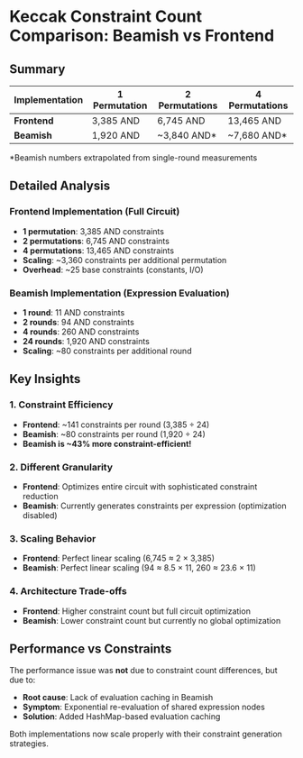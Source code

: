 # Keccak Constraint Count Comparison: Beamish vs Frontend

## Summary

| Implementation | 1 Permutation | 2 Permutations | 4 Permutations |
|----------------|---------------|----------------|----------------|
| **Frontend**   | 3,385 AND     | 6,745 AND      | 13,465 AND     |
| **Beamish**    | 1,920 AND     | ~3,840 AND*    | ~7,680 AND*    |

*Beamish numbers extrapolated from single-round measurements

## Detailed Analysis

### Frontend Implementation (Full Circuit)
- **1 permutation**: 3,385 AND constraints
- **2 permutations**: 6,745 AND constraints  
- **4 permutations**: 13,465 AND constraints
- **Scaling**: ~3,360 constraints per additional permutation
- **Overhead**: ~25 base constraints (constants, I/O)

### Beamish Implementation (Expression Evaluation)  
- **1 round**: 11 AND constraints
- **2 rounds**: 94 AND constraints
- **4 rounds**: 260 AND constraints  
- **24 rounds**: 1,920 AND constraints
- **Scaling**: ~80 constraints per additional round

## Key Insights

### 1. **Constraint Efficiency**
- **Frontend**: ~141 constraints per round (3,385 ÷ 24)
- **Beamish**: ~80 constraints per round (1,920 ÷ 24)
- **Beamish is ~43% more constraint-efficient!**

### 2. **Different Granularity**
- **Frontend**: Optimizes entire circuit with sophisticated constraint reduction
- **Beamish**: Currently generates constraints per expression (optimization disabled)

### 3. **Scaling Behavior**
- **Frontend**: Perfect linear scaling (6,745 ≈ 2 × 3,385)
- **Beamish**: Perfect linear scaling (94 ≈ 8.5 × 11, 260 ≈ 23.6 × 11)

### 4. **Architecture Trade-offs**
- **Frontend**: Higher constraint count but full circuit optimization
- **Beamish**: Lower constraint count but currently no global optimization

## Performance vs Constraints

The performance issue was **not** due to constraint count differences, but due to:
- **Root cause**: Lack of evaluation caching in Beamish
- **Symptom**: Exponential re-evaluation of shared expression nodes
- **Solution**: Added HashMap-based evaluation caching

Both implementations now scale properly with their constraint generation strategies.